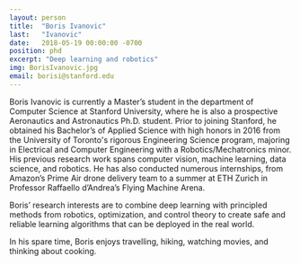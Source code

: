 ```yaml
---
layout: person
title:  "Boris Ivanovic"
last:   "Ivanovic"
date:   2018-05-19 00:00:00 -0700
position: phd
excerpt: "Deep learning and robotics"
img: BorisIvanovic.jpg
email: borisi@stanford.edu
---
```


Boris Ivanovic is currently a Master’s student in the department of Computer Science at Stanford University, where he is also a prospective Aeronautics and Astronautics Ph.D. student. Prior to joining Stanford, he obtained his Bachelor’s of Applied Science with high honors in 2016 from the University of Toronto's rigorous Engineering Science program, majoring in Electrical and Computer Engineering with a Robotics/Mechatronics minor. His previous research work spans computer vision, machine learning, data science, and robotics. He has also conducted numerous internships, from Amazon’s Prime Air drone delivery team to a summer at ETH Zurich in Professor Raffaello d’Andrea’s Flying Machine Arena.

Boris’ research interests are to combine deep learning with principled methods from robotics, optimization, and control theory to create safe and reliable learning algorithms that can be deployed in the real world.

In his spare time, Boris enjoys travelling, hiking, watching movies, and thinking about cooking.
